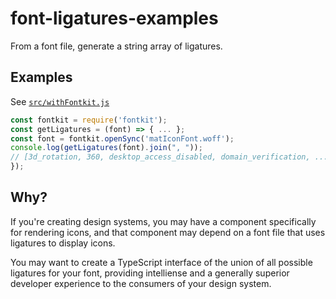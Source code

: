 # font-ligatures-examples

From a font file, generate a string array of ligatures.

## Examples

See [`src/withFontkit.js`](src/withFontkit.js)

```js
const fontkit = require('fontkit');
const getLigatures = (font) => { ... };
const font = fontkit.openSync('matIconFont.woff');
console.log(getLigatures(font).join(", "));
// [3d_rotation, 360, desktop_access_disabled, domain_verification, ...]
});
```

## Why?

If you're creating design systems, you may have a component specifically for rendering icons, and that component may depend on a font file that uses ligatures to display icons.

You may want to create a TypeScript interface of the union of all possible ligatures for your font, providing intelliense and a generally superior developer experience to the consumers of your design system.
